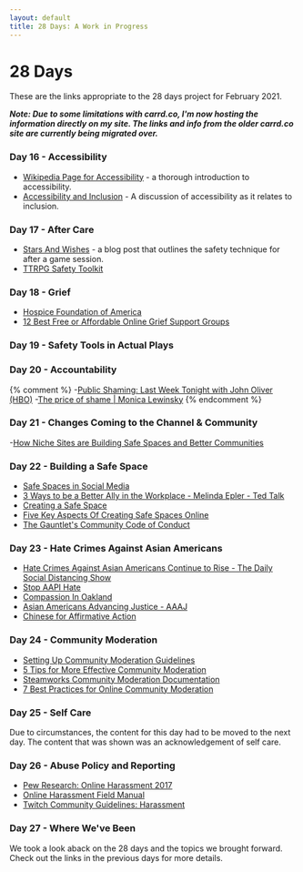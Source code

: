 ```yaml
---
layout: default
title: 28 Days: A Work in Progress
---
```


# 28 Days

These are the links appropriate to the 28 days project for February 2021.

***Note: Due to some limitations with carrd.co, I'm now hosting the information directly on my site. The links and info from the older carrd.co site are currently being migrated over.***

### Day 16 - Accessibility

- [Wikipedia Page for Accessibility](https://en.wikipedia.org/wiki/Accessibility) - a thorough introduction to accessibility.
- [Accessibility and Inclusion](https://youth.gov/youth-topics/inclusion-and-accessibility) - A discussion of accessibility as it relates to inclusion.

### Day 17 - After Care

- [Stars And Wishes](https://www.gauntlet-rpg.com/blog/stars-and-wishes) - a blog post that outlines the safety technique for after a game session.
- [TTRPG Safety Toolkit](bit.ly/ttrpgsafetytoolkit)

### Day 18 - Grief

- [Hospice Foundation of America](https://hospicefoundation.org/Grief/Support-Groups)
- [12 Best Free or Affordable Online Grief Support Groups](https://www.joincake.com/blog/online-grief-support-groups/)

### Day 19 - Safety Tools in Actual Plays

### Day 20 - Accountability

{% comment %}
-[Public Shaming: Last Week Tonight with John Oliver (HBO)](https://www.youtube.com/watch?v=Yq7Eh6JTKIg)
-[The price of shame | Monica Lewinsky](https://www.ted.com/talks/monica_lewinsky_the_price_of_shame)
{% endcomment %}

### Day 21 - Changes Coming to the Channel & Community

-[How Niche Sites are Building Safe Spaces and Better Communities](https://modelviewculture.com/pieces/how-niche-sites-are-building-safe-spaces-and-better-communities)

### Day 22 - Building a Safe Space

- [Safe Spaces in Social Media](https://everydayfeminism.com/2017/10/safe-spaces-on-social-media/)
- [3 Ways to be a Better Ally in the Workplace - Melinda Epler - Ted Talk](https://www.youtube.com/watch?v=k12j-E1LsUU)
- [Creating a Safe Space](https://werise-toolkit.org/en/system/tdf/pdf/tools/creating-a-safe-space.pdf?file=1&force=)
- [Five Key Aspects Of Creating Safe Spaces Online](https://www.forbes.com/sites/forbescoachescouncil/2020/09/04/five-key-aspects-of-creating-safe-spaces-online/?sh=6aba7106a5fb)
- [The Gauntlet's Community Code of Conduct](https://www.gauntlet-rpg.com/community-code-of-conduct.html)

### Day 23 - Hate Crimes Against Asian Americans

- [Hate Crimes Against Asian Americans Continue to Rise - The Daily Social Distancing Show](https://www.youtube.com/watch?v=L9hJed6P4Hk)
- [Stop AAPI Hate](httos://stopaapihate.org)
- [Compassion In Oakland](https://compassioninoakland.org)
- [Asian Americans Advancing Justice - AAAJ](https://www.advancingjustice-aajc.org)
- [Chinese for Affirmative Action](https://caasf.org)

### Day 24 - Community Moderation

- [Setting Up Community Moderation Guidelines](https://www.getopensocial.com/blog/community-management/setting-community-moderation-guidelines)
- [5 Tips for More Effective Community Moderation](https://www.socialmediatoday.com/social-business/5-tips-more-effective-community-moderation)
- [Steamworks Community Moderation Documentation](https://partner.steamgames.com/doc/marketing/community_moderation)
- [7 Best Practices for Online Community Moderation](https://www.higherlogic.com/blog/community-moderation-best-practices/)

### Day 25 - Self Care

Due to circumstances, the content for this day had to be moved to the next day. The content that was shown was an acknowledgement of self care.

### Day 26 - Abuse Policy and Reporting

- [Pew Research: Online Harassment 2017](https://www.pewresearch.org/internet/2017/07/11/online-harassment-2017/)
- [Online Harassment Field Manual](https://onlineharassmentfieldmanual.pen.org/reporting-online-harassment-to-platforms/)
- [Twitch Community Guidelines: Harassment](https://www.twitch.tv/p/en/legal/community-guidelines/harassment/)

### Day 27 - Where We've Been

We took a look aback on the 28 days and the topics we brought forward. Check out the links in the previous days for more details.
